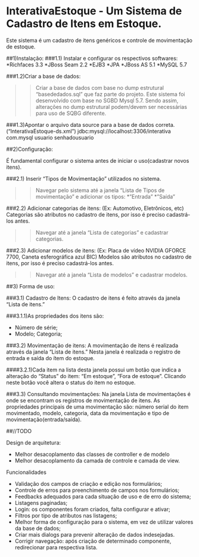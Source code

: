 # InterativaEstoque - Um Sistema de Cadastro de Itens em Estoque.

Este sistema é um cadastro de itens genéricos e controle de movimentação de estoque.

##1)Instalação:
###1.1) Instalar e configurar os respectivos softwares:
*Richfaces 3.3
*JBoss Seam 2.2
*EJB3
*JPA
*JBoss AS 5.1
*MySQL 5.7

###1.2)Criar a base de dados:
>>Criar a base de dados com base no dump estrutural “basededados.sql” que faz parte do projeto.
Este sistema foi desenvolvido com base no SGBD Mysql 5.7. Sendo assim, alterações no dump estrutural podem/devem ser necessárias para uso de SQBG diferente.

###1.3)Apontar o arquivo data source para a base de dados correta. (“InterativaEstoque-ds.xml”)
     <connection-url>jdbc:mysql://localhost:3306/interativa</connection-url>
      <driver-class>com.mysql</driver-class>
      <user-name>usuario</user-name>
      <password>senhadousuario</password>


##2)Configuração:

É fundamental configurar o sistema antes de iniciar o uso(cadastrar novos itens).

###2.1) Inserir “Tipos de Movimentação” utilizados no sistema.
>>Navegar pelo sistema até a janela “Lista de Tipos de movimentação” e adicionar os tipos:
*”Entrada”
*”Saída”

###2.2) Adicionar categorias de itens: (Ex: Automotivo, Eletrônicos, etc)
Categorias são atributos no cadastro de itens, por isso é preciso cadastrá-los antes.
>>Navegar até a janela “Lista de categorias” e cadastrar categorias.

###2.3) Adicionar modelos de itens: (Ex: Placa de vídeo NVIDIA GFORCE 7700, Caneta esferográfica azul BIC)
Modelos são atributos no cadastro de itens, por isso é preciso cadastrá-los antes.
>>Navegar até a janela “Lista de modelos” e cadastrar modelos.

##3) Forma de uso:

###3.1) Cadastro de Itens:
O cadastro de itens é feito através da janela “Lista de itens.”

###3.1.1)As propriedades dos itens são:
- Número de série;
- Modelo;
Categoria;

###3.2) Movimentação de itens:
A movimentação de itens é realizada através da janela “Lista de itens.” Nesta janela é realizada o registro de entrada e saída do ítem do estoque. 

####3.2.1)Cada item na lista desta janela possui um botão que indica a alteração do “Status” do item: “Em estoque”, “Fora de estoque”. 
Clicando neste botão você altera o status do item no estoque.

###3.3) Consultando movimentações:
Na janela Lista de movimentações é onde se encontram os registros de movimentação de itens.
As propriedades principais de uma movimentação são: número serial do item movimentado, modelo, categoria, data da movimentação e tipo de movimentação(entrada/saída).


##//TODO

Design de arquitetura:
- Melhor desacoplamento das classes de controller e de modelo
- Melhor desacoplamento da camada de controle e camada de view.

Funcionalidades
- Validação dos campos de criação e edição nos formulários;
- Controle de erros para preenchimento de campos nos formulários;
- Feedbacks adequados para cada situação de uso e de erro do sistema;
- Listagens paginadas;
- Login: os componentes foram criados, falta configurar e ativar;
- Filtros por tipo de atributos nas listagens;
- Melhor forma de configuração para o sistema, em vez de utilizar valores da base de dados;
- Criar mais dialogs para prevenir alteração de dados indesejadas.
- Corrigir navegação: após criação de determinado componente, redirecionar para respectiva lista.
